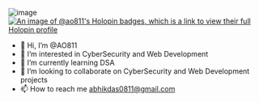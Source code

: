 ![image](https://github.com/AO811/AO811/assets/130923397/7fa05394-36f1-4cce-9a1a-b41d43b68594)
[![An image of @ao811's Holopin badges, which is a link to view their full Holopin profile](https://holopin.me/ao811)](https://holopin.io/@ao811)
- 👋 Hi, I’m @AO811
- 👀 I’m interested in CyberSecurity and Web Development
- 🌱 I’m currently learning DSA
- 💞️ I’m looking to collaborate on CyberSecurity and Web Development projects
- 📫 How to reach me abhikdas0811@gmail.com

<!---
AO811/AO811 is a ✨ special ✨ repository because its `README.md` (this file) appears on your GitHub profile.
You can click the Preview link to take a look at your changes.
--->
